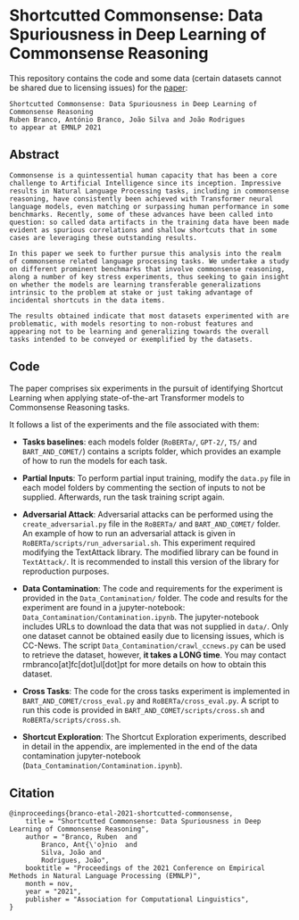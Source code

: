 # Shortcutted Commonsense: Data Spuriousness in Deep Learning of Commonsense Reasoning

This repository contains the code and some data (certain datasets cannot be shared due to licensing issues) for the [paper]():

```
Shortcutted Commonsense: Data Spuriousness in Deep Learning of Commonsense Reasoning
Ruben Branco, António Branco, João Silva and João Rodrigues
to appear at EMNLP 2021
```

## Abstract

```
Commonsense is a quintessential human capacity that has been a core challenge to Artificial Intelligence since its inception. Impressive results in Natural Language Processing tasks, including in commonsense reasoning, have consistently been achieved with Transformer neural language models, even matching or surpassing human performance in some benchmarks. Recently, some of these advances have been called into question: so called data artifacts in the training data have been made evident as spurious correlations and shallow shortcuts that in some cases are leveraging these outstanding results.

In this paper we seek to further pursue this analysis into the realm of commonsense related language processing tasks. We undertake a study on different prominent benchmarks that involve commonsense reasoning, along a number of key stress experiments, thus seeking to gain insight on whether the models are learning transferable generalizations intrinsic to the problem at stake or just taking advantage of incidental shortcuts in the data items.

The results obtained indicate that most datasets experimented with are problematic, with models resorting to non-robust features and appearing not to be learning and generalizing towards the overall tasks intended to be conveyed or exemplified by the datasets.
```

## Code

The paper comprises six experiments in the pursuit of identifying Shortcut Learning when applying state-of-the-art Transformer models to Commonsense Reasoning tasks.

It follows a list of the experiments and the file associated with them:

- **Tasks baselines**: each models folder (`RoBERTa/`, `GPT-2/`, `T5/` and `BART_AND_COMET/`) contains a scripts folder, which provides an example of how to run the models for each task.

- **Partial Inputs**: To perform partial input training, modify the `data.py` file in each model folders by commenting the section of inputs to not be supplied. Afterwards, run the task training script again.

- **Adversarial Attack**: Adversarial attacks can be performed using the `create_adversarial.py` file in the `RoBERTa/` and `BART_AND_COMET/` folder. An example of how to run an adversarial attack is given in `RoBERTa/scripts/run_adversarial.sh`. This experiment required modifying the TextAttack library. The modified library can be found in `TextAttack/`. It is recommended to install this version of the library for reproduction purposes.

- **Data Contamination**: The code and requirements for the experiment is provided in the `Data_Contamination/` folder. The code and results for the experiment are found in a jupyter-notebook: `Data_Contamination/Contamination.ipynb`. The jupyter-notebook includes URLs to download the data that was not supplied in `data/`. Only one dataset cannot be obtained easily due to licensing issues, which is CC-News. The script `Data_Contamination/crawl_ccnews.py` can be used to retrieve the dataset, however, **it takes a LONG time**. You may contact rmbranco[at]fc[dot]ul[dot]pt for more details on how to obtain this dataset.

- **Cross Tasks**: The code for the cross tasks experiment is implemented in `BART_AND_COMET/cross_eval.py` and `RoBERTa/cross_eval.py`. A script to run this code is provided in `BART_AND_COMET/scripts/cross.sh` and `RoBERTa/scripts/cross.sh`.

- **Shortcut Exploration**: The Shortcut Exploration experiments, described in detail in the appendix, are implemented in the end of the data contamination jupyter-notebook (`Data_Contamination/Contamination.ipynb`).

## Citation

```
@inproceedings{branco-etal-2021-shortcutted-commonsense,
    title = "Shortcutted Commonsense: Data Spuriousness in Deep Learning of Commonsense Reasoning",
    author = "Branco, Ruben  and
        Branco, Ant{\'o}nio  and
        Silva, João and
        Rodrigues, João",
    booktitle = "Proceedings of the 2021 Conference on Empirical Methods in Natural Language Processing (EMNLP)",
    month = nov,
    year = "2021",
    publisher = "Association for Computational Linguistics",
}
```
